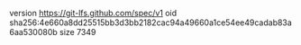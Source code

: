 version https://git-lfs.github.com/spec/v1
oid sha256:4e660a8dd25515bb3d3bb2182cac94a49660a1ce54ee49cadab83a6aa530080b
size 7349

